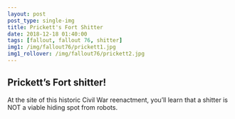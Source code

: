 ```yaml
---
layout: post
post_type: single-img
title: Prickett's Fort Shitter
date: 2018-12-18 01:40:00
tags: [fallout, fallout 76, shitter]
img1: /img/fallout76/prickett1.jpg
img1_rollover: /img/fallout76/prickett2.jpg
---
```

## Prickett’s Fort shitter!

At the site of this historic Civil War reenactment, you’ll learn that a shitter is NOT a viable hiding spot from robots.
